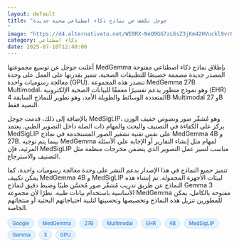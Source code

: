 ```yaml
---
layout: default
title: "جوجل تكشف عن نماذج ذكاء اصطناعي صحية جديدة
"
image: "https://d4.alternativeto.net/WI0RX-NeQ9GG7zL6sZ3jKm42HVuckl9vr03sGkpICDU/rs:fill:1520:760:0/g:ce:0:0/YWJzOi8vZGlzdC9jb250ZW50LzE3NTIxNTAwNzExNzYucG5n.png"
category: ذكاء اصطناعي
date: 2025-07-10T12:40:00
---
```


أعلنت جوجل عن توسيع مجموعتها MedGemma بإطلاق نماذج ذكاء اصطناعي مفتوحة المصدر جديدة مصممة خصيصًا للتطبيقات الصحية، تتميز بقدرتها على العمل على وحدة معالجة رسوميات واحدة (GPU). تتصدر هذه المجموعة MedGemma 27B Multimodal، وهو نموذج متطور يدعم تفسيرًا معمقًا للبيانات الصحية الإلكترونية (EHR) المتعددة الوسائط والطويلة الأمد، وهو تطوير للنماذج السابقة 4B Multimodal و 27B النصية فقط.

بالإضافة إلى ذلك، قدمت جوجل MedSigLIP، وهو مُشفّر صور ونصوص خفيف الوزن يركز على الكفاءة في التصنيف والبحث والمهام ذات الصلة داخل التصوير الطبي. يعتمد MedSigLIP على نفس تقنية تشفير الصور المستخدمة في نماذج MedGemma 4B و 27B. بينما يتم توجيه MedGemma لمهام مثل إنشاء التقارير أو الإجابة على الأسئلة المرئية، فإن MedSigLIP مناسب لسير عمل التصوير الذي يتضمن مخرجات منظمة مثل التصنيف والاسترجاع.

تتميز جميع النماذج في هذا الإصدار بدعم النشر على وحدة معالجة رسوميات واحدة، كما يمكن تكييف MedGemma 4B و MedSigLIP لبيئات الأجهزة المحمولة. تم إنشاء هذه النماذج عن طريق تدريب مُشفّر صور مُحسَّن طبيًا وضبط دقيق لنماذج Gemma 3 الأساسية باستخدام بيانات طبية. نظرًا لأن مجموعة MedGemma مفتوحة بالكامل، يمكن للمطورين تنزيل هذه النماذج وتخصيصها وتحسينها لتلبية احتياجاتهم البحثية أو منتجاتهم الخاصة.

<div style="margin-top:2px; margin-bottom:2px;"><a href="https://bidjadraft.github.io/?query=Google" style="background:#e3f2fd; color:#1565c0; font-size:80%; border-radius:12px; padding:3px 10px; margin:2px 4px 2px 0; display:inline-block; border:1px solid #bbdefb; text-decoration:none;">Google</a> <a href="https://bidjadraft.github.io/?query=MedGemma" style="background:#e3f2fd; color:#1565c0; font-size:80%; border-radius:12px; padding:3px 10px; margin:2px 4px 2px 0; display:inline-block; border:1px solid #bbdefb; text-decoration:none;">MedGemma</a> <a href="https://bidjadraft.github.io/?query=27B" style="background:#e3f2fd; color:#1565c0; font-size:80%; border-radius:12px; padding:3px 10px; margin:2px 4px 2px 0; display:inline-block; border:1px solid #bbdefb; text-decoration:none;">27B</a> <a href="https://bidjadraft.github.io/?query=Multimodal" style="background:#e3f2fd; color:#1565c0; font-size:80%; border-radius:12px; padding:3px 10px; margin:2px 4px 2px 0; display:inline-block; border:1px solid #bbdefb; text-decoration:none;">Multimodal</a> <a href="https://bidjadraft.github.io/?query=EHR" style="background:#e3f2fd; color:#1565c0; font-size:80%; border-radius:12px; padding:3px 10px; margin:2px 4px 2px 0; display:inline-block; border:1px solid #bbdefb; text-decoration:none;">EHR</a> <a href="https://bidjadraft.github.io/?query=4B" style="background:#e3f2fd; color:#1565c0; font-size:80%; border-radius:12px; padding:3px 10px; margin:2px 4px 2px 0; display:inline-block; border:1px solid #bbdefb; text-decoration:none;">4B</a> <a href="https://bidjadraft.github.io/?query=MedSigLIP" style="background:#e3f2fd; color:#1565c0; font-size:80%; border-radius:12px; padding:3px 10px; margin:2px 4px 2px 0; display:inline-block; border:1px solid #bbdefb; text-decoration:none;">MedSigLIP</a> <a href="https://bidjadraft.github.io/?query=Gemma" style="background:#e3f2fd; color:#1565c0; font-size:80%; border-radius:12px; padding:3px 10px; margin:2px 4px 2px 0; display:inline-block; border:1px solid #bbdefb; text-decoration:none;">Gemma</a> <a href="https://bidjadraft.github.io/?query=3" style="background:#e3f2fd; color:#1565c0; font-size:80%; border-radius:12px; padding:3px 10px; margin:2px 4px 2px 0; display:inline-block; border:1px solid #bbdefb; text-decoration:none;">3</a> <a href="https://bidjadraft.github.io/?query=GPU" style="background:#e3f2fd; color:#1565c0; font-size:80%; border-radius:12px; padding:3px 10px; margin:2px 4px 2px 0; display:inline-block; border:1px solid #bbdefb; text-decoration:none;">GPU</a></div><br><br>
